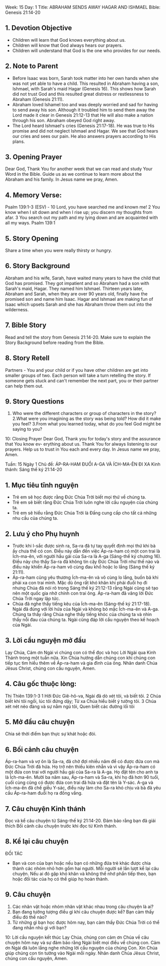 Week: 15
Day: 1
Title: ABRAHAM SENDS AWAY HAGAR AND ISHMAEL
Bible: Genesis 21:14-20
## 1. Devotion Objective
- Children will learn that God knows everything about us.
- Children will know that God always hears our prayers.
- Children will understand that God is the one who provides for our needs.

## 2. Note to Parent
- Before Isaac was born, Sarah took matter into her own hands when she was not yet able to have a child. This resulted in Abraham having a son, Ishmael, with Sarah's maid Hagar (Genesis 16). This shows how Sarah did not trust God and this resulted great distress or restlessness to Abraham (Genesis 21:11).
- Abraham loved Ishamel too and was deeply worried and sad for having to send away his son. Although it troubled him to send them away the Lord made it clear in Genesis 21:12-13 that He will also make a nation through his son. Abraham obeyed God right away.
- The Lord heard Ishmael's cries (Genesis 21:17-18). He was true to His promise and did not neglect Ishmael and Hagar. We see that God hears our cries and sees our pain. He also answers prayers according to His plans.

## 3. Opening Prayer
Dear God, Thank You for another week that we can read and study Your Word in the Bible. Guide us as we continue to learn more about the Abraham and his family. In Jesus name we pray, Amen.

## 4. Memory Verse:
Psalm 139:1-3 (ESV) - 10 Lord, you have searched me and known me! 2 You know when I sit down and when I rise up; you discern my thoughts from afar. 3 You search out my path and my lying down and are acquainted with all my ways. Psalm 139:1

## 5. Story Opening
Share a time when you were really thirsty or hungry.

## 6. Story Background
Abraham and his wife, Sarah, have waited many years to have the child that God has promised. They got impatient and so Abraham had a son with Sarah's maid, Hagar. They named him Ishmael. Thirteen years later, Abraham and Sarah, when they are over 90 years old, finally have the promised son and name him Isaac. Hagar and Ishmael are making fun of Isaac which upsets Sarah and she has Abraham throw them out into the wilderness.

## 7. Bible Story
Read and tell the story from Genesis 21:14-20. Make sure to explain the Story Background before reading from the Bible.

## 8. Story Retell
 Partners - You and your child or if you have other children are get into smaller groups of two. Each person will take a turn retelling the story. If someone gets stuck and can't remember the next part, you or their partner can help them out.

## 9. Story Questions
1. Who were the different characters or group of characters in the story?
2.What were you imagining as the story was being told? How did it make you feel?
3.From what you learned today, what do you feel God might be saying to you?

10: Closing Prayer
Dear God, Thank you for today's story and the assurance that You know ev- erything about us. Thank You for always listening to our prayers. Help us to trust in You each and every day. In Jesus name we pray, Amen.

Tuần: 15
Ngày 1
Chủ đề: ÁP-RA-HAM ĐUỔI A-GA VÀ ÍCH-MA-ÊN ĐI XA
Kinh thánh: Sáng thế ký 21:14-20

## 1. Mục tiêu tĩnh nguyện
- Trẻ em sẽ học được rằng Đức Chúa Trời biết mọi thứ về chúng ta.
- Trẻ em sẽ biết rằng Đức Chúa Trời luôn nghe lời cầu nguyện của chúng ta.
- Trẻ em sẽ hiểu rằng Đức Chúa Trời là Đấng cung cấp cho tất cả những nhu cầu của chúng ta.

## 2. Lưu ý cho Phụ huynh
- Trước khi I-sắc được sinh ra, Sa-ra đã tự tay quyết định mọi thứ khi bà ấy chưa thể có con. Điều này dẫn đến việc Áp-ra-ham có một con trai là Ích-ma-ên, với người hầu gái của Sa-ra là A-ga (Sáng-thế ký  chương 16). Điều này cho thấy Sa-ra đã không tin cậy Đức Chúa Trời như thế nào và điều này khiến Áp-ra-ham vô cùng đau khổ hoặc lo lắng (Sáng thế ký 21:11).
- Áp-ra-ham cũng yêu thương Ích-ma-ên và vô cùng lo lắng, buồn bã khi phải xa con trai mình. Mặc dù ông rất khó khăn khi phải đuổi họ đi nhưng Chúa đã nói rõ trong Sáng thế ký 21:12-13 rằng Ngài cũng sẽ tạo nên một quốc gia nhờ chính con trai ông. Áp-ra-ham đã vâng lời Đức Chúa Trời ngay lập tức.
- Chúa đã nghe thấy tiếng kêu của Ích-ma-ên (Sáng-thế ký 21:17-18). Ngài đã đúng với lời hứa của Ngài và không bỏ mặc Ích-ma-ên và A-ga. Chúng ta thấy rằng Chúa nghe thấy tiếng khóc của chúng ta và nhìn thấy nỗi đau của chúng ta. Ngài cũng đáp lời cầu nguyện theo kế hoạch của Ngài.

## 3. Lời cầu nguyện mở đầu
Lạy Chúa, Cảm ơn Ngài vì chúng con có thể đọc và học Lời Ngài qua Kinh Thánh trong một tuần nữa. Xin Chúa hướng dẫn chúng con khi chúng con tiếp tục tìm hiểu thêm về Áp-ra-ham và gia đình của ông. Nhân danh Chúa Jêsus Christ, chúng con cầu nguyện, Amen.

## 4. Câu gốc thuộc lòng:
Thi Thiên 139:1-3
1 Hỡi Đức Giê-hô-va, Ngài đã dò xét tôi, và biết tôi. 2 Chúa biết khi tôi ngồi, lúc tôi đứng dậy; Từ xa Chúa hiểu biết ý tưởng tôi. 3 Chúa xét nét nẻo đàng và sự nằm ngủ tôi, Quen biết các đường lối tôi

## 5. Mở đầu câu chuyện
Chia sẻ thời điểm bạn thực sự khát hoặc đói.

## 6. Bối cảnh câu chuyện
Áp-ra-ham và vợ ôn là Sa-ra, đã chờ đợi nhiều năm để có được đứa con mà Đức Chúa Trời đã hứa. Họ trở nên thiếu kiên nhẫn và vì vậy Áp-ra-ham có một đứa con trai với người hầu gái của Sa-ra là A-ga. Họ đặt tên cho anh ta là Ích-ma-ên. Mười ba năm sau, Áp-ra-ham và Sa-ra, khi họ đã hơn 90 tuổi, cuối cùng cũng có được đứa con trai đã hứa và đặt tên là Y-sác. A-ga và Ích-ma-ên đã chế giễu Y-sác, điều này làm cho Sa-ra khó chịu và bà đã yêu cầu Áp-ra-ham đuổi họ ra đồng vắng.

## 7. Câu chuyện Kinh thánh
Đọc và kể câu chuyện từ Sáng-thế ký 21:14-20. Đảm bảo rằng bạn đã giải thích Bối cảnh câu chuyện trước khi đọc từ Kinh thánh.

## 8. Kể lại câu chuyện
ĐỐI TÁC
- Bạn và con của bạn hoặc nếu bạn có những đứa trẻ khác được chia thành các nhóm nhỏ hơn gồm hai người. Mỗi người sẽ lần lượt kể lại câu chuyện. Nếu ai đó gặp khó khăn và không thể nhớ phần tiếp theo, bạn hoặc đối tác của họ có thể giúp họ hoàn thành.

## 9. Câu chuyện
1. Các nhân vật hoặc nhóm nhân vật khác nhau trong câu chuyện là ai?
2. Bạn đang tưởng tượng điều gì khi câu chuyện được kể? Bạn cảm thấy điều đó thế nào?
3. Từ những gì bạn học được hôm nay, bạn cảm thấy Đức Chúa Trời có thể đang nhắn nhủ gì với bạn?

10: Lời cầu nguyện kết thúc
Lạy Chúa, chúng con cảm ơn Chúa về câu chuyện hôm nay và sự đảm bảo rằng Ngài biết mọi  điều về chúng con. Cảm ơn Ngài đã luôn lắng nghe những lời cầu nguyện của chúng Con. Xin Chúa giúp chúng con tin tưởng vào Ngài mỗi ngày. Nhân danh Chúa Jêsus Christ, chúng con cầu nguyện, Amen.
